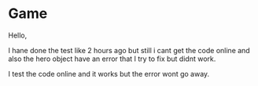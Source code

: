 # Game
Hello,

I hane done the test like 2 hours ago but still i cant get the code online and also the hero object have an error that I try to
fix but didnt work.

I test the code online and it works but the error wont go away.
